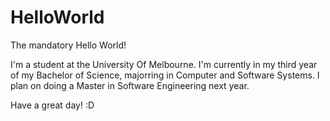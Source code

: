 # HelloWorld
The mandatory Hello World! 

I'm a student at the University Of Melbourne. 
I'm currently in my third year of my Bachelor of Science, majorring in Computer and Software Systems. 
I plan on doing a Master in Software Engineering next year. 

Have a great day! :D
